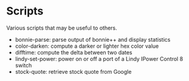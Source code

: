 # Scripts
Various scripts that may be useful to others.

 * bonnie-parse: parse output of bonnie++ and display statistics
 * color-darken: compute a darker or lighter hex color value
 * difftime: compute the delta between two dates
 * lindy-set-power: power on or off a port of a Lindy IPower Control 8 switch
 * stock-quote: retrieve stock quote from Google
